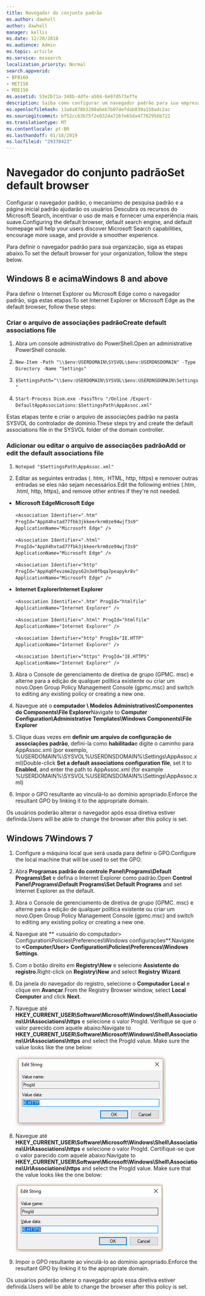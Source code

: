 ```yaml
---
title: Navegador do conjunto padrão
ms.author: dawholl
author: dawholl
manager: kellis
ms.date: 12/20/2018
ms.audience: Admin
ms.topic: article
ms.service: mssearch
localization_priority: Normal
search.appverid:
- BFB160
- MET150
- MOE150
ms.assetid: 53e2b71a-348b-4dfe-a504-6e97d573effe
description: Saiba como configurar um navegador padrão para sua empresa com o Microsoft Search.
ms.openlocfilehash: 13a0a878b3288abeb7b07defdab839a158adc2ac
ms.sourcegitcommit: bf52cc63b75f2e0324a716fe65da47702956b722
ms.translationtype: MT
ms.contentlocale: pt-BR
ms.lasthandoff: 01/18/2019
ms.locfileid: "29378423"
---
```

# <a name="set-default-browser"></a><span data-ttu-id="d8459-103">Navegador do conjunto padrão</span><span class="sxs-lookup"><span data-stu-id="d8459-103">Set default browser</span></span>

<span data-ttu-id="d8459-104">Configurar o navegador padrão, o mecanismo de pesquisa padrão e a página inicial padrão ajudarão os usuários Descubra os recursos do Microsoft Search, incentivar o uso de mais e fornecer uma experiência mais suave.</span><span class="sxs-lookup"><span data-stu-id="d8459-104">Configuring the default browser, default search engine, and default homepage will help your users discover Microsoft Search capabilities, encourage more usage, and provide a smoother experience.</span></span>
  
<span data-ttu-id="d8459-105">Para definir o navegador padrão para sua organização, siga as etapas abaixo.</span><span class="sxs-lookup"><span data-stu-id="d8459-105">To set the default browser for your organization, follow the steps below.</span></span>
  
## <a name="windows-8-and-above"></a><span data-ttu-id="d8459-106">Windows 8 e acima</span><span class="sxs-lookup"><span data-stu-id="d8459-106">Windows 8 and above</span></span>

<span data-ttu-id="d8459-107">Para definir o Internet Explorer ou Microsoft Edge como o navegador padrão, siga estas etapas:</span><span class="sxs-lookup"><span data-stu-id="d8459-107">To set Internet Explorer or Microsoft Edge as the default browser, follow these steps:</span></span>
  
### <a name="create-default-associations-file"></a><span data-ttu-id="d8459-108">Criar o arquivo de associações padrão</span><span class="sxs-lookup"><span data-stu-id="d8459-108">Create default associations file</span></span>

1. <span data-ttu-id="d8459-109">Abra um console administrativo do PowerShell.</span><span class="sxs-lookup"><span data-stu-id="d8459-109">Open an administrative PowerShell console.</span></span>
    
2.  `New-Item -Path "\\$env:USERDOMAIN\SYSVOL\$env:USERDNSDOMAIN" -Type Directory -Name "Settings"`
    
3.  `$SettingsPath="\\$env:USERDOMAIN\SYSVOL\$env:USERDNSDOMAIN\Settings"`
    
4.  `Start-Process Dism.exe -PassThru "/Online /Export-DefaultAppAssociations:$SettingsPath\AppAssoc.xml"`
    
<span data-ttu-id="d8459-110">Estas etapas tente e criar o arquivo de associações padrão na pasta SYSVOL do controlador de domínio.</span><span class="sxs-lookup"><span data-stu-id="d8459-110">These steps try and create the default associations file in the SYSVOL folder of the domain controller.</span></span>
  
### <a name="add-or-edit-the-default-associations-file"></a><span data-ttu-id="d8459-111">Adicionar ou editar o arquivo de associações padrão</span><span class="sxs-lookup"><span data-stu-id="d8459-111">Add or edit the default associations file</span></span>

1. `Notepad "$SettingsPath\AppAssoc.xml"`
    
2. <span data-ttu-id="d8459-112">Editar as seguintes entradas (. htm,. HTML, http, https) e remover outras entradas se eles não sejam necessários.</span><span class="sxs-lookup"><span data-stu-id="d8459-112">Edit the following entries (.htm, .html, http, https), and remove other entries if they're not needed.</span></span>
    
  - <span data-ttu-id="d8459-113">**Microsoft Edge**</span><span class="sxs-lookup"><span data-stu-id="d8459-113">**Microsoft Edge**</span></span>
    
     `<Association Identifier=".htm" ProgId="AppX4hxtad77fbk3jkkeerkrm0ze94wjf3s9" ApplicationName="Microsoft Edge" />`
  
     `<Association Identifier=".html" ProgId="AppX4hxtad77fbk3jkkeerkrm0ze94wjf3s9" ApplicationName="Microsoft Edge" />`
  
     `<Association Identifier="http" ProgId="AppXq0fevzme2pys62n3e0fbqa7peapykr8v" ApplicationName="Microsoft Edge" />`
    
  - <span data-ttu-id="d8459-114">**Internet Explorer**</span><span class="sxs-lookup"><span data-stu-id="d8459-114">**Internet Explorer**</span></span>
    
     `<Association Identifier=".htm" ProgId="htmlfile" ApplicationName="Internet Explorer" />`
  
     `<Association Identifier=".html" ProgId="htmlfile" ApplicationName="Internet Explorer" />`
  
     `<Association Identifier="http" ProgId="IE.HTTP" ApplicationName="Internet Explorer" />`
  
     `<Association Identifier="https" ProgId="IE.HTTPS" ApplicationName="Internet Explorer" />`
    
3. <span data-ttu-id="d8459-115">Abra o Console de gerenciamento de diretiva de grupo (GPMC. msc) e alterne para a edição de qualquer política existente ou criar um novo.</span><span class="sxs-lookup"><span data-stu-id="d8459-115">Open Group Policy Management Console (gpmc.msc) and switch to editing any existing policy or creating a new one.</span></span>
    
1. <span data-ttu-id="d8459-116">Navegue até o **computador \ Modelos Administrativos\Componentes do Components\File Explorer**</span><span class="sxs-lookup"><span data-stu-id="d8459-116">Navigate to **Computer Configuration\Administrative Templates\Windows Components\File Explorer**</span></span>
    
2. <span data-ttu-id="d8459-117">Clique duas vezes em **definir um arquivo de configuração de associações padrão**, defini-la como **habilitada**e digite o caminho para AppAssoc.xml (por exemplo, %USERDOMAIN%\SYSVOL\%USERDNSDOMAIN%\Settings\AppAssoc.xml)</span><span class="sxs-lookup"><span data-stu-id="d8459-117">Double-click **Set a default associations configuration file**, set it to **Enabled**, and enter the path to AppAssoc.xml (for example %USERDOMAIN%\SYSVOL\%USERDNSDOMAIN%\Settings\AppAssoc.xml)</span></span>
    
4. <span data-ttu-id="d8459-118">Impor o GPO resultante ao vinculá-lo ao domínio apropriado.</span><span class="sxs-lookup"><span data-stu-id="d8459-118">Enforce the resultant GPO by linking it to the appropriate domain.</span></span>
    
<span data-ttu-id="d8459-119">Os usuários poderão alterar o navegador após essa diretiva estiver definida.</span><span class="sxs-lookup"><span data-stu-id="d8459-119">Users will be able to change the browser after this policy is set.</span></span>
  
## <a name="windows-7"></a><span data-ttu-id="d8459-120">Windows 7</span><span class="sxs-lookup"><span data-stu-id="d8459-120">Windows 7</span></span>

1. <span data-ttu-id="d8459-121">Configure a máquina local que será usada para definir o GPO.</span><span class="sxs-lookup"><span data-stu-id="d8459-121">Configure the local machine that will be used to set the GPO.</span></span>
    
1. <span data-ttu-id="d8459-122">Abra **Programas padrão do controle Panel\Programs\Default Programs\Set** e defina o Internet Explorer como padrão.</span><span class="sxs-lookup"><span data-stu-id="d8459-122">Open **Control Panel\Programs\Default Programs\Set Default Programs** and set Internet Explorer as the default.</span></span> 
    
2. <span data-ttu-id="d8459-123">Abra o Console de gerenciamento de diretiva de grupo (GPMC. msc) e alterne para a edição de qualquer política existente ou criar um novo.</span><span class="sxs-lookup"><span data-stu-id="d8459-123">Open Group Policy Management Console (gpmc.msc) and switch to editing any existing policy or creating a new one.</span></span>
    
1. <span data-ttu-id="d8459-124">Navegue até \*\* \<usuário do computador\> Configuration\Policies\Preferences\Windows configurações\*\*.</span><span class="sxs-lookup"><span data-stu-id="d8459-124">Navigate to **\<Computer/User\> Configuration\Policies\Preferences\Windows Settings**.</span></span>
    
2. <span data-ttu-id="d8459-125">Com o botão direito em **Registry\New** e selecione **Assistente do registro**.</span><span class="sxs-lookup"><span data-stu-id="d8459-125">Right-click on **Registry\New** and select **Registry Wizard**.</span></span>
    
3. <span data-ttu-id="d8459-126">Da janela do navegador do registro, selecione o **Computador Local** e clique em **Avançar**.</span><span class="sxs-lookup"><span data-stu-id="d8459-126">From the Registry Browser window, select **Local Computer** and click **Next**.</span></span>
    
4. <span data-ttu-id="d8459-p101">Navegue até **HKEY_CURRENT_USER\Software\Microsoft\Windows\Shell\Associations\UrlAssociations\https** e selecione o valor ProgId. Verifique se que o valor parecido com aquele abaixo:</span><span class="sxs-lookup"><span data-stu-id="d8459-p101">Navigate to **HKEY_CURRENT_USER\Software\Microsoft\Windows\Shell\Associations\UrlAssociations\https** and select the ProgId value. Make sure the value looks like the one below:</span></span> 
    
    ![Selecione o valor ProgID em Editar cadeia de caracteres](media/f6173dcc-b898-4967-8c40-4b0fe411a92b.png)
  
5. <span data-ttu-id="d8459-p102">Navegue até **HKEY_CURRENT_USER\Software\Microsoft\Windows\Shell\Associations\UrlAssociations\https** e selecione o valor ProgId. Certifique-se que o valor parecido com aquele abaixo:</span><span class="sxs-lookup"><span data-stu-id="d8459-p102">Navigate to **HKEY_CURRENT_USER\Software\Microsoft\Windows\Shell\Associations\UrlAssociations\https** and select the ProgId value. Make sure that the value looks like the one below:</span></span> 
    
    ![Selecione ProgId para HTTPS na cadeia de caracteres de edição](media/3519e13b-4fe7-4d15-946c-82fd50fc49bb.png)
  
3. <span data-ttu-id="d8459-133">Impor o GPO resultante ao vinculá-lo ao domínio apropriado.</span><span class="sxs-lookup"><span data-stu-id="d8459-133">Enforce the resultant GPO by linking it to the appropriate domain.</span></span>
    
<span data-ttu-id="d8459-134">Os usuários poderão alterar o navegador após essa diretiva estiver definida.</span><span class="sxs-lookup"><span data-stu-id="d8459-134">Users will be able to change the browser after this policy is set.</span></span>